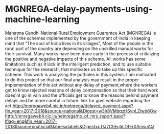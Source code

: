 # MGNREGA-delay-payments-using-machine-learning
Mahatma Gandhi National Rural Employment Guarantee Act (MGNREGA) is one of the schemes implemented by the government of India in keeping mind that “The soul of India lives in its villages", Most of the people in the rural part of the country are depending on the unskilled manual works for their survival. Many works have been done early in the process of criticizing the positive and negative impacts of this scheme. All works has some limitations such as it lack in the intelligent prediction, and to use suitable technique for the research, that motivates us to take up this specific scheme. This work is analyzing the potholes in this system.
	I am motivated to do this project so that our final analysis may result in the proper implementation of this act without any delay of payment,where the workers get to know rejected reasons of delay compensation so that their hard work does'nt go in vain and the officials get to know the reasons behind payment delays and be more careful in future.
link for govt website regarding the act:http://mnregaweb4.nic.in/netnrega/delayed_payment.aspx?fin_year=2017-2018&source=national&Digest=w3h8VMbqzt/SypLZlwb6Gw
http://mnregaweb4.nic.in/netnrega/no_of_mrs_report.aspx?lflag=eng&fin_year=2017-2018&source=national&labels=labels&Digest=cT/J7ChEq5LOfEr0AmsuAQ
